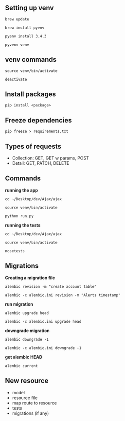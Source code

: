 ## Setting up venv

`brew update`

`brew install pyenv`

`pyenv install 3.4.3`

`pyvenv venv`

## venv commands

`source venv/bin/activate`

`deactivate`

## Install packages

`pip install <package>`

## Freeze dependencies

`pip freeze > requirements.txt`

## Types of requests

- Collection: GET, GET w params, POST
- Detail: GET, PATCH, DELETE

## Commands

**running the app**

`cd ~/Desktop/dev/Ajax/ajax`

`source venv/bin/activate`

`python run.py`

**running the tests**

`cd ~/Desktop/dev/Ajax/ajax`

`source venv/bin/activate`

`nosetests`

## Migrations

**Creating a migration file**

`alembic revision -m "create account table"`

`alembic -c alembic.ini revision -m "Alerts timestamp"`

**run migration**

`alembic upgrade head`

`alembic -c alembic.ini upgrade head`

**downgrade migration**

`alembic downgrade -1`

`alembic -c alembic.ini downgrade -1`

**get alembic HEAD**

`alembic current`

## New resource

- model
- resource file
- map route to resource
- tests
- migrations (if any)
